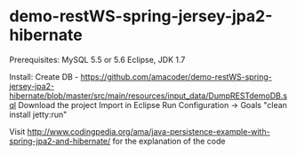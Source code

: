 demo-restWS-spring-jersey-jpa2-hibernate
========================================
Prerequisites:
MySQL 5.5 or 5.6
Eclipse, JDK 1.7

Install:
Create DB - https://github.com/amacoder/demo-restWS-spring-jersey-jpa2-hibernate/blob/master/src/main/resources/input_data/DumpRESTdemoDB.sql
Download the project
Import in Eclipse
Run Configuration -> Goals "clean install jetty:run"

Visit http://www.codingpedia.org/ama/java-persistence-example-with-spring-jpa2-and-hibernate/ for the explanation of the code
